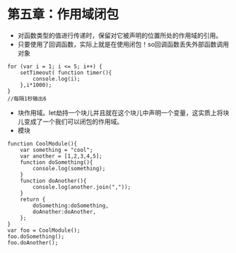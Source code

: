 # 第五章：作用域闭包
* 对函数类型的值进行传递时，保留对它被声明的位置所处的作用域的引用。
* 只要使用了回调函数，实际上就是在使用闭包！so回调函数丢失外部函数调用对象

```
for (var i = 1; i <= 5; i++) {
    setTimeout( function timer(){
        console.log(i);
    },i*1000);
}
//每隔1秒输出6
```

* 块作用域。let劫持一个块儿并且就在这个块儿中声明一个变量，这实质上将块儿变成了一个我们可以闭包的作用域。
* 模块

```
function CoolModule(){
	var something = "cool";
	var another = [1,2,3,4,5];
	function doSomething(){
		console.log(something);
	}
	function doAnother(){
		console.log(another.join(","));
	}
	return {
		doSomething:doSomething,
		doAnother:doAnother,
	};
}
var foo = CoolModule();
foo.doSomething();
foo.doAnother();
```


